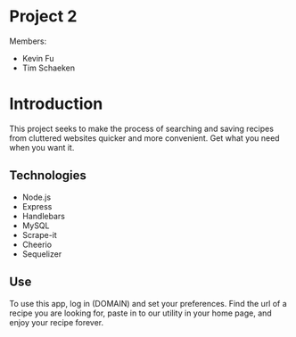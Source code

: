 # Project 2

Members:

* Kevin Fu
* Tim Schaeken

# Introduction

This project seeks to make the process of searching and saving recipes from cluttered websites quicker and more convenient. Get what you need when you want it.

## Technologies

* Node.js
* Express
* Handlebars
* MySQL
* Scrape-it
* Cheerio
* Sequelizer

## Use

To use this app, log in (DOMAIN) and set your preferences. Find the url of a recipe you are looking for, paste in to our utility in your home page, and enjoy your recipe forever.
